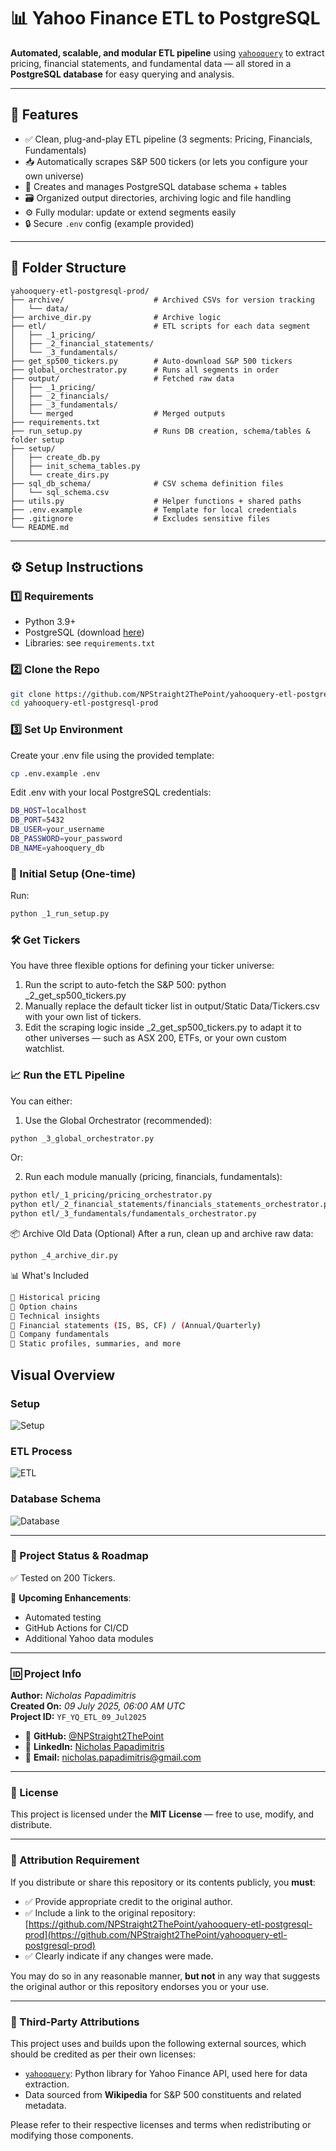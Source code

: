 # 📊 Yahoo Finance ETL to PostgreSQL

**Automated, scalable, and modular ETL pipeline** using [`yahooquery`](https://github.com/dpguthrie/yahooquery) to extract pricing, financial statements, and fundamental data — all stored in a **PostgreSQL database** for easy querying and analysis.

---

## 🚀 Features

- ✅ Clean, plug-and-play ETL pipeline (3 segments: Pricing, Financials, Fundamentals)
- 📥 Automatically scrapes S&P 500 tickers (or lets you configure your own universe)
- 🧱 Creates and manages PostgreSQL database schema + tables
- 🗃️ Organized output directories, archiving logic and file handling
- ⚙️ Fully modular: update or extend segments easily
- 🔒 Secure `.env` config (example provided)

---

## 📁 Folder Structure

```text
yahooquery-etl-postgresql-prod/
├── archive/                    # Archived CSVs for version tracking
│   └── data/
├── archive_dir.py              # Archive logic
├── etl/                        # ETL scripts for each data segment
│   ├── _1_pricing/
│   ├── _2_financial_statements/
│   └── _3_fundamentals/                   
├── get_sp500_tickers.py        # Auto-download S&P 500 tickers
├── global_orchestrator.py      # Runs all segments in order
├── output/                     # Fetched raw data
│   ├── _1_pricing/
│   ├── _2_financials/
│   ├── _3_fundamentals/
│   └── merged                  # Merged outputs
├── requirements.txt
├── run_setup.py                # Runs DB creation, schema/tables & folder setup
├── setup/                     
│   ├── create_db.py
│   ├── init_schema_tables.py
│   └── create_dirs.py
├── sql_db_schema/              # CSV schema definition files
│   └── sql_schema.csv
├── utils.py                    # Helper functions + shared paths
├── .env.example                # Template for local credentials
├── .gitignore                  # Excludes sensitive files
└── README.md
```

---

## ⚙️ Setup Instructions

### 1️⃣ Requirements

- Python 3.9+
- PostgreSQL (download [here](https://www.postgresql.org/download/))
- Libraries: see `requirements.txt`

### 2️⃣ Clone the Repo

```bash
git clone https://github.com/NPStraight2ThePoint/yahooquery-etl-postgresql-prod.git
cd yahooquery-etl-postgresql-prod
```

### 3️⃣ Set Up Environment

Create your .env file using the provided template:
```bash
cp .env.example .env
```
Edit .env with your local PostgreSQL credentials:
```bash
DB_HOST=localhost
DB_PORT=5432
DB_USER=your_username
DB_PASSWORD=your_password
DB_NAME=yahooquery_db
```

### 🧱 Initial Setup (One-time)

Run:
```bash
python _1_run_setup.py
```
### 🛠️ Get Tickers
You have three flexible options for defining your ticker universe:

1. Run the script to auto-fetch the S&P 500: python _2_get_sp500_tickers.py
2. Manually replace the default ticker list in output/Static Data/Tickers.csv with your own list of tickers.
3. Edit the scraping logic inside _2_get_sp500_tickers.py
   to adapt it to other universes — such as ASX 200, ETFs, or your own custom watchlist.

### 📈 Run the ETL Pipeline

You can either:

1. Use the Global Orchestrator (recommended):
```bash
python _3_global_orchestrator.py
```

Or:

2. Run each module manually (pricing, financials, fundamentals):

```bash
python etl/_1_pricing/pricing_orchestrator.py
python etl/_2_financial_statements/financials_statements_orchestrator.py
python etl/_3_fundamentals/fundamentals_orchestrator.py
```

📦 Archive Old Data (Optional)
After a run, clean up and archive raw data:

```bash
python _4_archive_dir.py
```

📊 What's Included
```bash
📁 Historical pricing
📁 Option chains
📁 Technical insights
📁 Financial statements (IS, BS, CF) / (Annual/Quarterly)
📁 Company fundamentals
📁 Static profiles, summaries, and more
```
## Visual Overview

### Setup
![Setup](https://raw.githubusercontent.com/NPStraight2ThePoint/yahooquery-etl-postgresql-prod/main/visuals/setup.png)

### ETL Process
![ETL](https://raw.githubusercontent.com/NPStraight2ThePoint/yahooquery-etl-postgresql-prod/main/visuals/ETL.png)

### Database Schema
![Database](https://raw.githubusercontent.com/NPStraight2ThePoint/yahooquery-etl-postgresql-prod/main/visuals/Database.png)

---

### 🧪 Project Status & Roadmap

✅ Tested on 200 Tickers.

📌 **Upcoming Enhancements**:
- Automated testing
- GitHub Actions for CI/CD
- Additional Yahoo data modules

---

### 🆔 Project Info

**Author:** *Nicholas Papadimitris*  
**Created On:** *09 July 2025, 06:00 AM UTC*  
**Project ID:** `YF_YQ_ETL_09_Jul2025`

- 🐙 **GitHub:** [@NPStraight2ThePoint](https://github.com/NPStraight2ThePoint)  
- 💼 **LinkedIn:** [Nicholas Papadimitris](https://www.linkedin.com/in/nicholas-papadimitris/)  
- 📧 **Email:** nicholas.papadimitris@gmail.com  

---

### 📄 License

This project is licensed under the **MIT License** — free to use, modify, and distribute.

---

### 🙏 Attribution Requirement

If you distribute or share this repository or its contents publicly, you **must**:

- ✅ Provide appropriate credit to the original author.
- ✅ Include a link to the original repository:  
  [https://github.com/NPStraight2ThePoint/yahooquery-etl-postgresql-prod](https://github.com/NPStraight2ThePoint/yahooquery-etl-postgresql-prod)
- ✅ Clearly indicate if any changes were made.

You may do so in any reasonable manner, **but not** in any way that suggests the original author or this repository endorses you or your use.

---

### 📢 Third-Party Attributions

This project uses and builds upon the following external sources, which should be credited as per their own licenses:

- [`yahooquery`](https://github.com/dpguthrie/yahooquery): Python library for Yahoo Finance API, used here for data extraction.
- Data sourced from **Wikipedia** for S&P 500 constituents and related metadata.

Please refer to their respective licenses and terms when redistributing or modifying those components.









